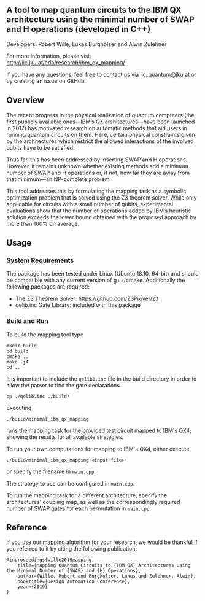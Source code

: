 ## A tool to map quantum circuits to the IBM QX architecture using the minimal number of SWAP and H operations (developed in C++)
Developers: Robert Wille, Lukas Burgholzer and Alwin Zulehner

For more information, please visit http://iic.jku.at/eda/research/ibm_qx_mapping/

If you have any questions, feel free to contact us via iic_quantum@jku.at or by creating an issue on GitHub.

## Overview

The recent progress in the physical realization of quantum computers (the first publicly available ones—IBM’s QX architectures—have been launched in 2017) has motivated research on automatic methods that aid users in running quantum circuits on them. Here, certain physical constraints given by the architectures which restrict the allowed interactions of the involved qubits have to be satisfied.
 
Thus far, this has been addressed by inserting SWAP and H operations. However, it remains unknown whether existing methods add a minimum number of SWAP and H operations or, if not, how far they are away from that minimum—an NP-complete problem. 
 
This tool addresses this by formulating the mapping task as a symbolic optimization problem that is solved using the Z3 theorem solver. While only applicable for circuits with a small number of qubits, experimental evaluations show that the number of operations added by IBM’s heuristic solution exceeds the lower bound obtained with the proposed approach by more than 100% on average.

## Usage

### System Requirements 

The package has been tested under Linux (Ubuntu 18.10, 64-bit) and should be compatible with any current version of g++/cmake.
Additionally the following packages are required:
* The Z3 Theorem Solver: https://github.com/Z3Prover/z3
* qelib.inc Gate Library: included with this package
  
### Build and Run 

To build the mapping tool type

    mkdir build
    cd build 
    cmake ..
    make -j4
    cd ..
    
It is important to include the `qelib1.inc` file in the build directory in order to allow the parser to find the gate declarations.

    cp ./qelib.inc ./build/

Executing 

    ./build/minimal_ibm_qx_mapping
     
 runs the mapping task for the provided test circuit
mapped to IBM's QX4; showing the results for all available strategies. 

To run your own computations for mapping to IBM's QX4, either execute 

    ./build/minimal_ibm_qx_mapping <input file>

 or specify the filename in ``main.cpp``.

The strategy to use can be configured in ``main.cpp``.

To run the mapping task for a different architecture, specify the architectures' coupling map, as well as the correspondingly required number of SWAP gates for each permutation in ``main.cpp``.

## Reference

If you use our mapping algorithm for your research, we would be thankful if you referred to it
by citing the following publication: 
````
@inproceedings{wille2019mapping,
    title={Mapping Quantum Circuits to {IBM QX} Architectures Using the Minimal Number of {SWAP} and {H} Operations},
    author={Wille, Robert and Burgholzer, Lukas and Zulehner, Alwin},
    booktitle={Design Automation Conference},
    year={2019}
}
````
